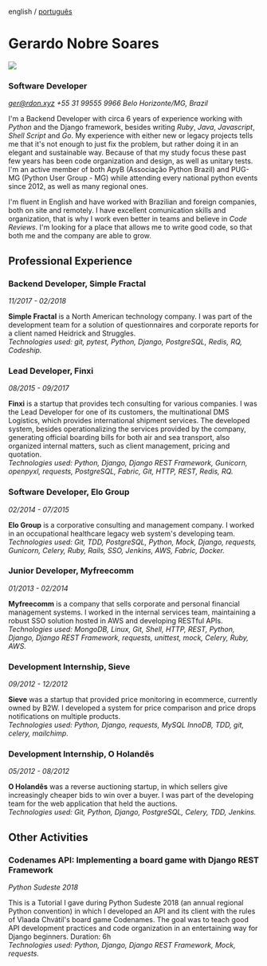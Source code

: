 english / [português](pt.md)

# Gerardo Nobre Soares

![](http://gravatar.com/userimage/22594948/8c158d4643e3582cd1826d22e83978b0.jpg?size=200)

### Software Developer
*[ger@rdon.xyz](mailto:ger@rdon.xyz)*
*+55 31 99555 9966*
*Belo Horizonte/MG, Brazil*


I'm a Backend Developer with circa 6 years of experience working with *Python* and the Django framework, besides writing *Ruby*, *Java*, *Javascript*, *Shell Script* and *Go*. My experience with either new or legacy projects tells me that it's not enough to just fix the problem, but rather doing it in an elegant and sustainable way. Because of that my study focus these past few years has been code organization and design, as well as unitary tests. I'm an active member of both ApyB (Associação Python Brazil) and PUG-MG (Python User Group - MG) while attending every national python events since 2012, as well as many regional ones.

I'm fluent in English and have worked with Brazilian and foreign companies, both on site and remotely. I have excellent comunication skills and organization, that is why I work even better in teams and believe in *Code Reviews*. I'm looking for a place that allows me to write good code, so that both me and the company are able to grow.


## Professional Experience

### Backend Developer, Simple Fractal
*11/2017 - 02/2018*

**Simple Fractal** is a North American technology company. I was part of the development team for a solution of questionnaires and corporate reports for a client named Heidrick and Struggles.   
*Technologies used: git, pytest, Python, Django, PostgreSQL, Redis, RQ, Codeship.*


### Lead Developer, Finxi
*08/2015 - 09/2017*

**Finxi** is a startup that provides tech consulting for various companies. I was the Lead Developer for one of its customers, the multinational DMS Logistics, which provides international shipment services. The developed system, besides operationalizing the services provided by the company, generating official boarding bills for both air and sea transport, also organized internal matters, such as client management, pricing and quotation.   
*Technologies used: Python, Django, Django REST Framework, Gunicorn, openpyxl, requests, PostgreSQL, Fabric, Git, HTTP, REST, Redis, RQ.*


### Software Developer, Elo Group
*02/2014 - 07/2015*

**Elo Group** is a corporative consulting and management company. I worked in an occupational healthcare legacy web system's developing team.   
*Technologies used: Git, TDD, PostgreSQL, Python, Mock, Django, requests, Gunicorn, Celery, Ruby, Rails, SSO, Jenkins, AWS, Fabric, Docker.*


### Junior Developer, Myfreecomm
*01/2013 - 02/2014*

**Myfreecomm** is a company that sells corporate and personal financial management systems. I worked in the internal services team, maintaining a robust SSO solution hosted in AWS and developing RESTful APIs.   
*Technologies used: MongoDB, Linux, Git, Shell, HTTP, REST, Python, Django, Django REST Framework, requests, unittest, mock, Celery, Ruby, AWS.*


### Development Internship, Sieve
*09/2012 - 12/2012*

**Sieve** was a startup that provided price monitoring in ecommerce, currently owned by B2W. I developed a system for price comparison and price drops notifications on multiple products.   
*Technologies used: Python, Django, requests, MySQL InnoDB, TDD, git, celery, mailchimp.*


### Development Internship, O Holandês
*05/2012 - 08/2012*

**O Holandês** was a reverse auctioning startup, in which sellers give increasingly cheaper bids to win over a buyer. I was part of the developing team for the web application that held the auctions.   
*Technologies used: Git, Python, Django, PostgreSQL, Celery, TDD, Jenkins.*


## Other Activities

### Codenames API: Implementing a board game with Django REST Framework
*Python Sudeste 2018*

This is a Tutorial I gave during Python Sudeste 2018 (an annual regional Python convention) in which I developed an API and its client with the rules of Vlaada Chvátil's board game Codenames. The goal was to teach good API development practices and code organization in an entertaining way for Django beginners. Duration: 6h   
*Technologies used: Python, Django, Django REST Framework, Mock, requests.*
